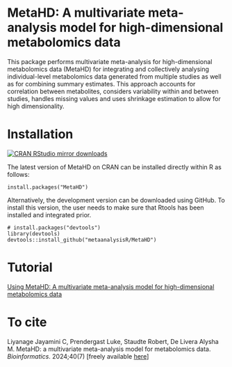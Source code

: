 # MetaHD: A multivariate meta-analysis model for high-dimensional metabolomics data

This package performs multivariate meta-analysis for high-dimensional metabolomics data (MetaHD) for integrating and collectively analysing individual-level metabolomics data generated from multiple studies as well as for combining summary estimates. This approach accounts for correlation between metabolites, considers variability within and between studies, handles missing values and uses shrinkage estimation to allow for high dimensionality.

# Installation

[![CRAN RStudio mirror downloads](https://cranlogs.r-pkg.org/badges/last-month/MetaHD?color=blue)](https://r-pkg.org/pkg/MetaHD)

The latest version of MetaHD on CRAN can be installed directly within R as follows:
```{r eval=FALSE}
install.packages("MetaHD")
```
Alternatively, the development version can be downloaded using GitHub. To install this version, the user needs to make sure that Rtools has been installed and integrated prior.
```{r eval=FALSE}
# install.packages("devtools")
library(devtools)
devtools::install_github("metaanalysisR/MetaHD")
```
# Tutorial
[Using MetaHD: A multivariate meta-analysis model for high-dimensional metabolomics data](https://bookdown.org/a2delivera/MetaHD/)

# To cite
Liyanage Jayamini C, Prendergast Luke, Staudte Robert, De Livera Alysha M. MetaHD: a multivariate meta-analysis model for metabolomics data. *Bioinformatics*. 2024;40(7) [freely available [here](https://doi.org/10.1093/bioinformatics/btae470)]
